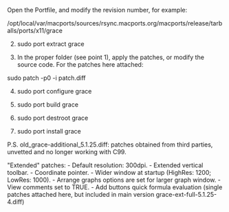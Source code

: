 Open the Portfile, and modify the revision number, for example:

/opt/local/var/macports/sources/rsync.macports.org/macports/release/tarballs/ports/x11/grace

2. sudo port extract grace

3. In the proper folder (see point 1), apply the patches, or modify the
source code. For the patches here attached:

sudo patch -p0 -i patch.diff

4. sudo port configure grace

5. sudo port build grace

6. sudo port destroot grace

7. sudo port install grace

P.S. old_grace-additional_5.1.25.diff: patches obtained from third parties, unvetted and no longer working with C99.


"Extended" patches:
    - Default resolution: 300dpi.
    - Extended vertical toolbar.
    - Coordinate pointer.
    - Wider window at startup (HighRes: 1200; LowRes: 1000).
    - Arrange graphs options are set for larger graph window.
    - View comments set to TRUE.
    - Add buttons quick formula evaluation (single patches attached here, but included in main version grace-ext-full-5.1.25-4.diff)

